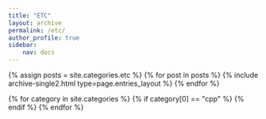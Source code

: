 ```yaml
---
title: "ETC"
layout: archive
permalink: /etc/
author_profile: true
sidebar:
    nav: docs
---
```


{% assign posts = site.categories.etc %}
{% for post in posts %} {% include archive-single2.html type=page.entries_layout %} {% endfor %}

{% for category in site.categories %}
    {% if category[0] == "cpp" %}
    {% endif %}
{% endfor %}
